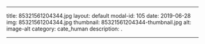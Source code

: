 
---
title: 85321561204344.jpg
layout: default
modal-id: 105
date: 2019-06-28
img: 85321561204344.jpg
thumbnail: 85321561204344-thumbnail.jpg
alt: image-alt
category: cate_human
description: .

---
